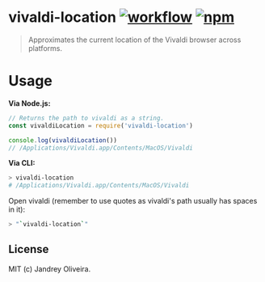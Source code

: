 [action-image]: https://github.com/jandreyoliveira/vivaldi-location/workflows/CI/badge.svg
[action-url]: https://github.com/jandreyoliveira/vivaldi-location/actions?query=workflow%3ACI
[npm-image]: https://img.shields.io/npm/v/vivaldi-location.svg
[npm-url]: https://npmjs.org/package/vivaldi-location

# vivaldi-location [![workflow][action-image]][action-url] [![npm][npm-image]][npm-url]

> Approximates the current location of the Vivaldi browser across platforms.

# Usage

**Via Node.js:**

```js
// Returns the path to vivaldi as a string.
const vivaldiLocation = require('vivaldi-location')

console.log(vivaldiLocation())
// /Applications/Vivaldi.app/Contents/MacOS/Vivaldi
```

**Via CLI:**

```bash
> vivaldi-location
# /Applications/Vivaldi.app/Contents/MacOS/Vivaldi
```

Open vivaldi (remember to use quotes as vivaldi's path usually has spaces in it):

```bash
> "`vivaldi-location`"
```

## License

MIT (c) Jandrey Oliveira.
